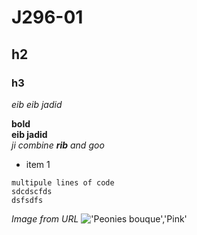# J296-01
## h2
### h3
*eib*
_eib jadid_

**bold** <br>
__eib jadid__ <br>
_ji combine **rib** and goo_

* item 1
```
multipule lines of code
sdcdscfds
dsfsdfs
```
*Image from URL*
!['Peonies bouque','Pink'](https://dy1yydbfzm05w.cloudfront.net/media/catalog/product/cache/39b52c4cabb46819553175347e38b212/f/a/famingo_peony_vase.jpg)

